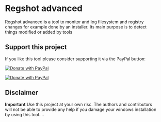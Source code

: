 # Regshot advanced
Regshot advanced is a tool to monitor and log filesystem and registry changes for example done by an installer. Its main purpose is to detect things modified or added by tools 
## Support this project
If you like this tool please consider supporting it via the PayPal button:

[![Donate with PayPal](https://raw.githubusercontent.com/stefan-niedermann/paypal-donate-button/master/paypal-donate-button.png)](https://www.paypal.com/cgi-bin/webscr?cmd=_s-xclick&hosted_button_id=QT54MSJR6QU7Y)

[![Donate with PayPal](https://www.paypalobjects.com/en_US/AT/i/btn/btn_donateCC_LG.gif)](https://www.paypal.com/cgi-bin/webscr?cmd=_s-xclick&hosted_button_id=QT54MSJR6QU7Y)

## Disclaimer

**Important**
Use this project at your own risc. The authors and contributors will not be able to provide any help if you damage your windows installation by using this tool....
